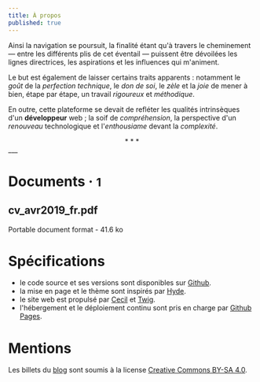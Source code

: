```yaml
---
title: À propos
published: true
---
```


Ainsi la navigation se poursuit, la finalité étant qu'à travers le cheminement — entre les différents plis de cet éventail — puissent être dévoilées les lignes directrices, les aspirations et les influences qui m'animent.

Le but est également de laisser certains traits apparents : notamment le *goût* de la *perfection technique*, le *don de soi*, le *zèle* et la *joie* de mener à bien, étape par étape, un travail *rigoureux* et *méthodique*.

En outre, cette plateforme se devait de refléter les qualités intrinsèques d'un __développeur__ web ; la soif de *compréhension*, la perspective d'un *renouveau* technologique et l'*enthousiame* devant la *complexité*.

<div style="text-align: center">* * *</div>  
___
<div class="about">
    <h1>Documents &middot; <small>1</small></h1>
    <div class="about-cv">
      <div class="bloc-doc">
        <div class="bloc-doc-header">
          <h2 class="doc-title">cv_avr2019_fr.pdf</h2>
          <div class="doc-meta">Portable document format - 41.6 ko</div>
        </div>
        <div class="bloc-doc-tool">
          <a href="/pdf/cv_avr2019_fr.pdf" class="button button--about button--about-up button--border-thin" target="_blank"><i class="fa fa-eye"></i><i class="button__icon fa fa-eye" aria-hidden="true"></i></a>
          <a href="/pdf/cv_avr2019_fr.pdf" download="cv_avr2019_fr" class="button button--about button--border-thin"><i class="fa fa-download" aria-hidden="true"></i><i class="button__icon fa fa-download" aria-hidden="true"></i></a>
        </div>
      </div>
    </div>
</div>

# Spécifications
- le code source et ses versions sont disponibles sur [Github](https://github.com/maxperei/maxperei.github.io).
- la mise en page et le thème sont inspirés par [Hyde](https://github.com/Cecilapp/theme-hyde).
- le site web est propulsé par [Cecil](https://cecil.app) et [Twig](https://twig.symfony.com/).
- l'hébergement et le déploiement continu sont pris en charge par [Github Pages](https://github.com/marketplace/actions/deploy-to-github-pages).

# Mentions
Les billets du [blog](/blog) sont soumis à la license [Creative Commons BY-SA 4.0](https://creativecommons.org/licenses/by-sa/4.0/deed.fr).
